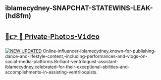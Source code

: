 ## iblamecydney-SNAPCHAT-STATEWINS-LEAK-(hd8fm)


# <h2><a href="https://mediaupload.pro?-20M">🔗👉 🔴 Private-P𝚑ot𝚘𝚜-V𝚒d𝚎o</a></h2>

[![NEW UPDATED](https://i.imgur.com/0qMVB7G.gif)](https://mediaupload.pro?-20M)
Online-influencer-iblamecydney,known-for-publishing-dance-and-lifestyle-content,-including-performances-and-vlogs-on-social-media-platforms.Brilliant-ventriloquist-assistant-iblamecydney,celebrated-for-their-exceptional-abilities-and-accomplishments-in-assisting-ventriloquists.  